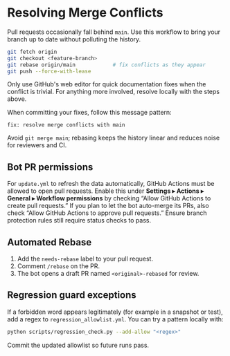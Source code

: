 # Resolving Merge Conflicts

Pull requests occasionally fall behind `main`. Use this workflow to bring your branch up to date without polluting the history.

```bash
git fetch origin
git checkout <feature-branch>
git rebase origin/main            # fix conflicts as they appear
git push --force-with-lease
```

Only use GitHub's web editor for quick documentation fixes when the conflict is trivial. For anything more involved, resolve locally with the steps above.

When committing your fixes, follow this message pattern:

```
fix: resolve merge conflicts with main
```

Avoid `git merge main`; rebasing keeps the history linear and reduces noise for reviewers and CI.

## Bot PR permissions

For `update.yml` to refresh the data automatically, GitHub Actions must be allowed to open pull requests. Enable this under **Settings ▸ Actions ▸ General ▸ Workflow permissions** by checking “Allow GitHub Actions to create pull requests.” If you plan to let the bot auto-merge its PRs, also check “Allow GitHub Actions to approve pull requests.” Ensure branch protection rules still require status checks to pass.

## Automated Rebase

1. Add the `needs-rebase` label to your pull request.
2. Comment `/rebase` on the PR.
3. The bot opens a draft PR named `<original>-rebased` for review.

## Regression guard exceptions

If a forbidden word appears legitimately (for example in a snapshot or test),
add a regex to `regression_allowlist.yml`. You can try a pattern locally with:

```bash
python scripts/regression_check.py --add-allow "<regex>"
```

Commit the updated allowlist so future runs pass.

